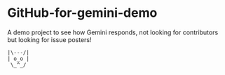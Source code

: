 # GitHub-for-gemini-demo

A demo project to see how Gemini responds, not looking for contributors but looking for issue posters!

```
|\---/|
| o_o |
 \_^_/
```
